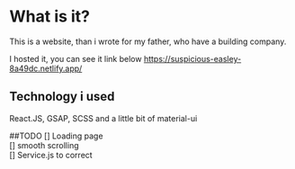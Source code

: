 # What is it?
This is a website, than i wrote for my father, who have a building company.

I hosted it, you can see it link below
https://suspicious-easley-8a49dc.netlify.app/

## Technology i used
React.JS, GSAP, SCSS and a little bit of material-ui

##TODO
[] Loading page <br/>
[] smooth scrolling <br/>
[] Service.js to correct <br/>

